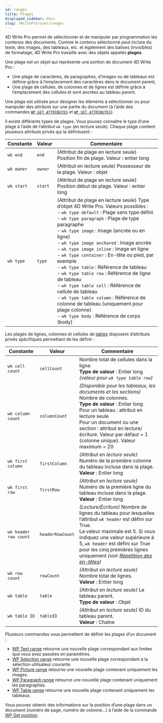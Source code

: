 ```yaml
---
id: ranges
title: Plages
displayed_sidebar: docs
slug: /WritePro/user/ranges
---
```




4D Write Pro permet de sélectionner et de manipuler par programmation les contenus des documents. Comme le contenu sélectionné peut inclure du texte, des images, des tableaux, etc. et également des balises (invisibles) de formatage, 4D Write Pro travaille avec des objets appelés **plages**.

Une plage est un objet qui représente une portion de document 4D Write Pro :

- Une plage de caractères, de paragraphes, d’images ou de tableaux est définie grâce à l’emplacement des caractères dans le document parent,
- Une plage de cellules, de colonnes et de lignes est définie grâce à l’emplacement des cellules et sont ancrées au tableau parent.

Une plage est utilisée pour désigner les éléments à sélectionner ou pour manipuler des attributs sur une partie du document (à l’aide des commandes [`WP GET ATTRIBUTES`](../commands/wp-get-attributes) et [`WP SET ATTRIBUTES`](../commands/wp-set-attributes)).

Il existe différents types de plages. Vous pouvez connaître le type d’une plage à l’aide de l’attribut `wk type` (en lecture seule). Chaque plage contient plusieurs attributs privés qui la définissent :

| Constante    | Valeur | Commentaire |
|--------------|--------|-------------|
| `wk end`     | `end`  | (Attribut de plage en lecture seule) Position fin de plage. Valeur : entier long |
| `wk owner`   | `owner`| (Attribut en lecture seule) Possesseur de la plage. Valeur : objet |
| `wk start`   | `start`| (Attribut de plage en lecture seule) Position début de plage. Valeur : entier long |
| `wk type`    | `type` | (Attribut de plage en lecture seule) Type d’objet 4D Write Pro. Valeurs possibles :<br> - `wk type default` : Plage sans type défini<br> - `wk type paragraph` : Plage de type paragraphe<br> - `wk type image` : Image (ancrée ou en ligne)<br> - `wk type image anchored` : Image ancrée<br> - `wk type image inline` : Image en ligne<br> - `wk type container` : En-tête ou pied, par exemple<br> - `wk type table` : Référence de tableau<br> - `wk type table row` : Référence de ligne de tableau<br> - `wk type table cell` : Référence de cellule de tableau<br> - `wk type table column` : Référence de colonne de tableau (uniquement pour plage colonne)<br> - `wk type body` : Référence de corps (body) |

Les plages de lignes, colonnes et cellules de [tables](./handling-tables.md) disposent d’attributs privés spécifiques permettant de les définir :

| Constante              | Valeur            | Commentaire |
|------------------------|-------------------|-------------|
| `wk cell count`        | `cellCount`       | Nombre total de cellules dans la ligne.<br>**Type de valeur** : Entier long *(valeur pour `wk type table row`)* |
| `wk column count`      | `columnCount`     | *(Disponible pour les tableaux, les documents et les sections)* Nombre de colonnes.<br>**Type de valeur** : Entier long<br>Pour un tableau : attribut en lecture seule<br>Pour un document ou une section : attribut en lecture/écriture. Valeur par défaut = 1 (colonne unique). Valeur maximum = 20 |
| `wk first column`      | `firstColumn`     | *(Attribut en lecture seule)* Numéro de la première colonne du tableau incluse dans la plage.<br>**Valeur** : Entier long |
| `wk first row`         | `firstRow`        | *(Attribut en lecture seule)* Numéro de la première ligne du tableau incluse dans la plage.<br>**Valeur** : Entier long |
| `wk header row count`  | `headerRowCount`  | *(Lecture/Écriture)* Nombre de lignes du tableau pour lesquelles l’attribut `wk header` est défini sur True.<br>La valeur maximale est 5. Si vous indiquez une valeur supérieure à 5, `wk header` est défini sur True pour les cinq premières lignes uniquement *(voir [Répétition des en-têtes](./handling-tables.md#repeated-headers))* |
| `wk row count`         | `rowCount`        | *(Attribut en lecture seule)* Nombre total de lignes.<br>**Valeur** : Entier long |
| `wk table`             | `table`           | *(Attribut en lecture seule)* Le tableau parent.<br>**Type de valeur** : Objet |
| `wk table ID`          | `tableID`         | *(Attribut en lecture seule)* ID du tableau parent.<br>**Valeur** : Chaîne |



Plusieurs commandes vous permettent de définir les plages d’un document :

- [WP Text range](../commands-legacy/wp-text-range.md) retourne une nouvelle plage correspondant aux limites que vous avez passées en paramètres.
- [WP Selection range](../commands-legacy/wp-selection-range) retourne une nouvelle plage correspondant à la sélection utilisateur courante.
- [WP Picture range](../commands-legacy/wp-picture-range) retourne une nouvelle plage contenant uniquement les images.
- [WP Paragraph range](../commands-legacy/wp-paragraph-range) retourne une nouvelle plage contenant uniquement les paragraphes.
- [WP Table range](../commands-legacy/wp-table-range) retourne une nouvelle plage contenant uniquement les tableaux.

Vous pouvez obtenir des informations sur la position d’une plage dans un document (numéro de page, numéro de colonne…) à l’aide de la commande [WP Get position](../commands-legacy/wp-get-position).
